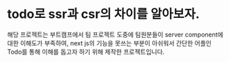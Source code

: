 # todo로 ssr과 csr의 차이를 알아보자.

해당 프로젝트는 부트캠프에서 팀 프로젝트 도중에 팀원분들이 server component에 대한 이해도가 부족하여,
next js의 기능을 못쓰는 부분이 아쉬워서 간단한 어플인 Todo를 통해 이해를 돕고자 하기 위해 제작한 프로젝트입니다.

